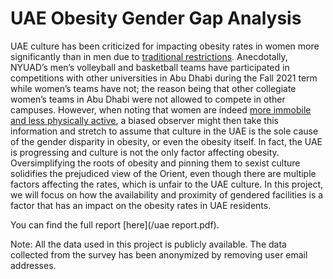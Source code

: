 # UAE Obesity Gender Gap Analysis
UAE culture has been criticized for impacting obesity rates in women more significantly than in men due to [traditional restrictions](https://www.ncbi.nlm.nih.gov/pmc/articles/PMC4039587/). Anecdotally, NYUAD’s men’s volleyball and basketball teams have participated in competitions with other universities in Abu Dhabi during the Fall 2021 term while women’s teams have not; the reason being that other collegiate women’s teams in Abu Dhabi were not allowed to compete in other campuses. However, when noting that women are indeed [more immobile and less physically active](https://onlinelibrary.wiley.com/doi/full/10.1111/j.1467-789X.2009.00655.x), a biased observer might then take this information and stretch to assume that culture in the UAE is the sole cause of the gender disparity in obesity, or even the obesity itself. In fact, the UAE is progressing and culture is not the only factor affecting obesity. Oversimplifying the roots of obesity and pinning them to sexist culture solidifies the prejudiced view of the Orient, even though there are multiple factors affecting the rates, which is unfair to the UAE culture. In this project, we will focus on how the availability and proximity of gendered facilities is a factor that has an impact on the obesity rates in UAE residents.

You can find the full report [here](/uae report.pdf).

Note:
All the data used in this project is publicly available. The data collected from the survey has been anonymized by removing user email addresses.
